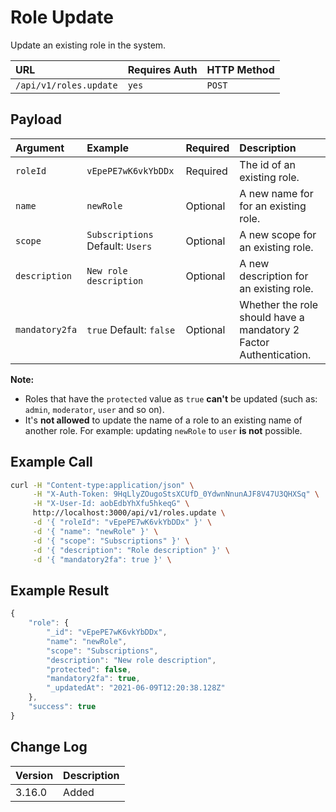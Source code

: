 # Role Update
Update an existing role in the system.

| URL | Requires Auth | HTTP Method |
| :--- | :--- | :--- |
| `/api/v1/roles.update` | `yes` | `POST` |

## Payload

| Argument | Example | Required | Description |
| :--- | :--- | :--- | :--- |
| `roleId` | `vEpePE7wK6vkYbDDx` | Required | The id of an existing role. |
| `name` | `newRole` | Optional | A new name for for an existing role. |
| `scope` | `Subscriptions` Default: `Users`| Optional | A new scope for an existing role. |
| `description` | `New role description` | Optional | A new description for an existing role. |
| `mandatory2fa` | `true` Default: `false`| Optional | Whether the role should have a mandatory 2 Factor Authentication. |

**Note:**

* Roles that have the `protected` value as `true` **can't** be updated (such as: `admin`, `moderator`, `user` and so on).
* It's **not allowed** to update the name of a role to an existing name of another role. For example: updating `newRole` to `user` **is not** possible.

## Example Call

```bash
curl -H "Content-type:application/json" \
     -H "X-Auth-Token: 9HqLlyZOugoStsXCUfD_0YdwnNnunAJF8V47U3QHXSq" \
     -H "X-User-Id: aobEdbYhXfu5hkeqG" \
     http://localhost:3000/api/v1/roles.update \
     -d '{ "roleId": "vEpePE7wK6vkYbDDx" }' \
     -d '{ "name": "newRole" }' \
     -d '{ "scope": "Subscriptions" }' \
     -d '{ "description": "Role description" }' \
     -d '{ "mandatory2fa": true }' \
```

## Example Result

```javascript
{
    "role": {
        "_id": "vEpePE7wK6vkYbDDx", 
        "name": "newRole",
        "scope": "Subscriptions",
        "description": "New role description",
        "protected": false,
        "mandatory2fa": true,
        "_updatedAt": "2021-06-09T12:20:38.128Z"
    },
    "success": true
}
```

## Change Log

| Version | Description |
| :--- | :--- |
| 3.16.0 | Added |
